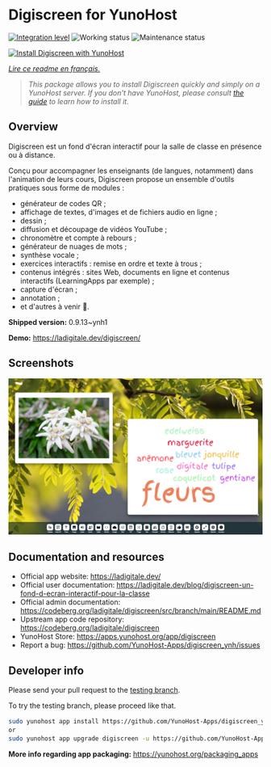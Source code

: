 <!--
N.B.: This README was automatically generated by https://github.com/YunoHost/apps/tree/master/tools/README-generator
It shall NOT be edited by hand.
-->

# Digiscreen for YunoHost

[![Integration level](https://dash.yunohost.org/integration/digiscreen.svg)](https://dash.yunohost.org/appci/app/digiscreen) ![Working status](https://ci-apps.yunohost.org/ci/badges/digiscreen.status.svg) ![Maintenance status](https://ci-apps.yunohost.org/ci/badges/digiscreen.maintain.svg)

[![Install Digiscreen with YunoHost](https://install-app.yunohost.org/install-with-yunohost.svg)](https://install-app.yunohost.org/?app=digiscreen)

*[Lire ce readme en français.](./README_fr.md)*

> *This package allows you to install Digiscreen quickly and simply on a YunoHost server.
If you don't have YunoHost, please consult [the guide](https://yunohost.org/#/install) to learn how to install it.*

## Overview

Digiscreen est un fond d'écran interactif pour la salle de classe en présence ou à distance.

Conçu pour accompagner les enseignants (de langues, notamment) dans l'animation de leurs cours, Digiscreen propose un ensemble d'outils pratiques sous forme de modules :

* générateur de codes QR ;
* affichage de textes, d'images et de fichiers audio en ligne ;
* dessin ;
* diffusion et découpage de vidéos YouTube ;
* chronomètre et compte à rebours ;
* générateur de nuages de mots ;
* synthèse vocale ;
* exercices interactifs : remise en ordre et texte à trous ;
* contenus intégrés : sites Web, documents en ligne et contenus interactifs (LearningApps par exemple) ;
* capture d'écran ;
* annotation ;
* et d'autres à venir 🙂.


**Shipped version:** 0.9.13~ynh1

**Demo:** https://ladigitale.dev/digiscreen/

## Screenshots

![Screenshot of Digiscreen](./doc/screenshots/digiscreen.jpg)

## Documentation and resources

* Official app website: <https://ladigitale.dev/>
* Official user documentation: <https://ladigitale.dev/blog/digiscreen-un-fond-d-ecran-interactif-pour-la-classe>
* Official admin documentation: <https://codeberg.org/ladigitale/digiscreen/src/branch/main/README.md>
* Upstream app code repository: <https://codeberg.org/ladigitale/digiscreen>
* YunoHost Store: <https://apps.yunohost.org/app/digiscreen>
* Report a bug: <https://github.com/YunoHost-Apps/digiscreen_ynh/issues>

## Developer info

Please send your pull request to the [testing branch](https://github.com/YunoHost-Apps/digiscreen_ynh/tree/testing).

To try the testing branch, please proceed like that.

``` bash
sudo yunohost app install https://github.com/YunoHost-Apps/digiscreen_ynh/tree/testing --debug
or
sudo yunohost app upgrade digiscreen -u https://github.com/YunoHost-Apps/digiscreen_ynh/tree/testing --debug
```

**More info regarding app packaging:** <https://yunohost.org/packaging_apps>
